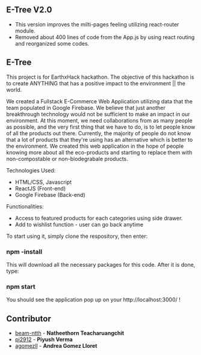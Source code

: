 ## E-Tree V2.0
- This version improves the milti-pages feeling utilizing react-router module.
- Removed about 400 lines of code from the App.js by using react routing and reorganized some codes.

## E-Tree
This project is for EarthxHack hackathon. The objective of this hackathon is to create ANYTHING that has a positive impact to the environment || the world.

We created a Fullstack E-Commerce Web Application utilizing data that the team populated in Google Firebase. We believe that just another breakthrough technology would not be sufficient to make an impact in our environment. At this moment, we need collaborations from as many people as possible, and the very first thing that we have to do, is to let people know of all the products out there. Currently, the majority of people do not know that a lot of products that they're using has an alternative which is better to the environment. We created this web application in the hope of people knowing more about all the eco-products and starting to replace them with non-compostable or non-biodegrabale products.

Technologies Used:
* HTML/CSS, Javascript
* ReactJS (Front-end)
* Google Firebase (Back-end)

Functionalities:
* Access to featured products for each categories using side drawer.
* Add to wishlist function - user can go back anytime

To start using it, simply clone the respository, then enter:
### npm -install

This will download all the necessary packages for this code. After it is done, type:
### npm start

You should see the application pop up on your http://localhost:3000/ !

## Contributor
* [beam-ntth](https://github.com/beam-ntth) - **Natheethorn Teacharuangchit**
* [pi2912](https://github.com/pi2912) - **Piyush Verma**
* [agomezll](https://github.com/agomezll) - **Andrea Gomez Lloret**
